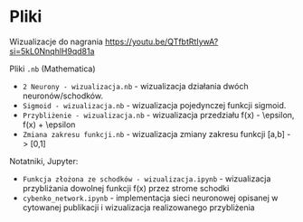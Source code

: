 # Pliki
Wizualizacje do nagrania https://youtu.be/QTfbtRtIywA?si=5kL0NnqhlH9qd81a

Pliki `.nb` (Mathematica)
* `2 Neurony - wizualizacja.nb` - wizualizacja działania dwóch neuronów/schodków.
* `Sigmoid - wizualizacja.nb` - wizualizacja pojedynczej funkcji sigmoid.
* `Przybliżenie - wizualizacja.nb` - wizualizacja przedziału f(x) - \epsilon, f(x) + \epsilon
* `Zmiana zakresu funkcji.nb` - wizualizacja zmiany zakresu funkcji [a,b] -> [0,1]

Notatniki, Jupyter:
* `Funkcja złożona ze schodków - wizualizacja.ipynb` - wizualizacja przybliżania dowolnej funkcji f(x) przez strome schodki
* `cybenko_network.ipynb` - implementacja sieci neuronowej opisanej w cytowanej publikacji i wizualizacja realizowanego przybliżenia
